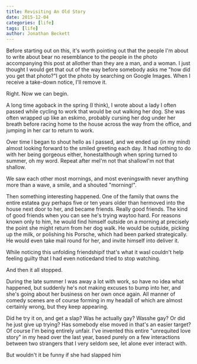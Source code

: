 ```yaml
---
title: Revisiting An Old Story
date: 2015-12-04
categories: [life]
tags: [life]
author: Jonathan Beckett
---
```


Before starting out on this, it's worth pointing out that the people I'm about to write about bear no resemblance to the people in the photo accompanying this post at allother than they are a man, and a woman. I just thought I would get that out of the way before somebody asks me "how did you get that photo?"I got the photo by searching on Google Images. When I receive a take-down notice, I'll remove it.

Right. Now we can begin.

A long time agoback in the spring (I think), I wrote about a lady I often passed while cycling to work that would be out walking her dog. She was often wrapped up like an eskimo, probably cursing her dog under her breath before racing home to the house across the way from the office, and jumping in her car to return to work.

Over time I began to shout hello as I passed, and we ended up (in my mind) almost looking forward to the smiled greeting each day. It had nothing to do with her being gorgeous either, honestalthough when spring turned to summer, oh my word. Repeat after meI'm not that shallowI'm not that shallow.

We saw each other most mornings, and most eveningswith never anything more than a wave, a smile, and a shouted "morning!".

Then something interesting happened. One of the family that owns the entire estatea guy perhaps five or ten years older than hermoved into the house next door to her, and became friends. Really good friends. The kind of good friends when you can see he's trying waytoo hard. For reasons known only to him, he would find himself outside on a morning at precisely the point she might return from her dog walk. He would be outside, picking up the milk, or polishing his Porsche, which had been parked strategically. He would even take mail round for her, and invite himself into deliver it.

While noticing this unfolding friendshipif that's what it wasI couldn't help feeling guilty that I had even noticedand tried to stop watching.

And then it all stopped.

During the late summer I was away a lot with work, so have no idea what happened, but suddenly he's not making excuses to bump into her, and she's going about her business on her own once again. All manner of comedy scenes are of course forming in my headall of which are almost certainly wrong, but they keep appearing.

Did he try it on, and get a slap? Was he actually gay? Wasshe gay? Or did he just give up trying? Has somebody else moved in that's an easier target?Of course I'm being entirely unfair. I've invented this entire "unrequited love story" in my head over the last year, based purely on a few interactions between two strangers that I very seldom see, let alone ever interact with.

But wouldn't it be funny if she had slapped him